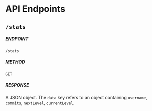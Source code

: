 # API Endpoints

## `/stats`
##### ENDPOINT
`/stats`
##### METHOD
`GET`

##### RESPONSE
A JSON object. The `data` key refers to an object containing `username`, `commits`, `nextLevel`, `currentLevel`.

